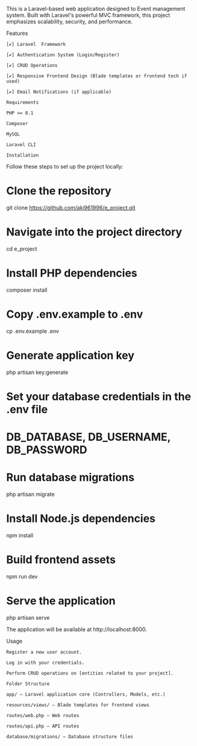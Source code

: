 This is a Laravel-based web application designed to Event management system.
Built with Laravel's powerful MVC framework, this project emphasizes scalability, security, and performance.

Features

    [✔️] Laravel  Framework

    [✔️] Authentication System (Login/Register)

    [✔️] CRUD Operations

    [✔️] Responsive Frontend Design (Blade templates or frontend tech if used)

    [✔️] Email Notifications (if applicable)

    Requirements

    PHP >= 8.1

    Composer

    MySQL 

    Laravel CLI

    Installation

Follow these steps to set up the project locally:
# Clone the repository
git clone https://github.com/aki961996/e_project.git

# Navigate into the project directory
cd e_project

# Install PHP dependencies
composer install

# Copy .env.example to .env
cp .env.example .env

# Generate application key
php artisan key:generate

# Set your database credentials in the .env file
# DB_DATABASE, DB_USERNAME, DB_PASSWORD

# Run database migrations
php artisan migrate

# Install Node.js dependencies
npm install

# Build frontend assets
npm run dev

# Serve the application
php artisan serve

The application will be available at http://localhost:8000.

Usage

    Register a new user account.

    Log in with your credentials.

    Perform CRUD operations on [entities related to your project].

    Folder Structure

    app/ – Laravel application core (Controllers, Models, etc.)

    resources/views/ – Blade templates for frontend views

    routes/web.php – Web routes

    routes/api.php – API routes

    database/migrations/ – Database structure files
